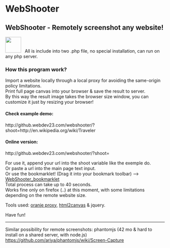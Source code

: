 WebShooter
==========

<h2>WebShooter - Remotely screenshot any website!</h2>

<img width="50px" src="http://7img.fr/di/2ESB0XN/5270da66c6ba5dbf5d000037.png"/> &nbsp;&nbsp;All is include into two .php file, no special installation, can run on any php server.


<h3>How this program work?</h3>

Import a website locally through a local proxy for avoiding the same-origin policy limitations.<br>
Print full page canvas into your browser & save the result to server.<br>
By this way the result image takes the browser size window, you can customize it just by resizing your browser!<br>


<h4>Check example demo:</h4> http://github.webdev23.com/webshooter/?shoot=http://en.wikipedia.org/wiki/Traveler 


<h4>Online version:</h4> http://github.webdev23.com/webshooter/?shoot=



For use it, append your url into the shoot variable like the exemple do.<br>
Or paste a url into the main page text input.<br> 
Or use the bookmarklet! (Drag it into your bookmark toolbar) --> <a href="javascript:void(window.location='http://github.webdev23.com/webshooter/?shoot='+encodeURIComponent(window.location.href));">WebShooter_bookmarklet</a><br>
Total process can take up to 40 seconds.<br>
Works fine only on firefox (..) at this moment, with some limitations depending on the remote website size. 



Tools used: <a href="http://lehollandaisvolant.net/tout/oranjeproxy/">oranje proxy</a>, <a href="https://github.com/niklasvh/html2canvas">html2canvas</a> & jquery.


Have fun!<br>





****

Similar possibility for remote screenshots: 
phantomjs
(42 mo & hard to install on a shared server, with node.js)<br>
https://github.com/ariya/phantomjs/wiki/Screen-Capture



